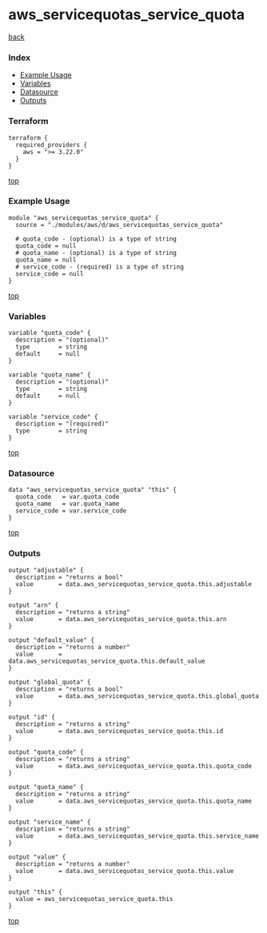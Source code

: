 # aws_servicequotas_service_quota
[back](../aws.md)
### Index
- [Example Usage](#example-usage)
- [Variables](#variables)
- [Datasource](#datasource)
- [Outputs](#outputs)
### Terraform
```hcl
terraform {
  required_providers {
    aws = ">= 3.22.0"
  }
}
```
[top](#index)
### Example Usage
```hcl
module "aws_servicequotas_service_quota" {
  source = "./modules/aws/d/aws_servicequotas_service_quota"

  # quota_code - (optional) is a type of string
  quota_code = null
  # quota_name - (optional) is a type of string
  quota_name = null
  # service_code - (required) is a type of string
  service_code = null
}
```
[top](#index)
### Variables
```hcl
variable "quota_code" {
  description = "(optional)"
  type        = string
  default     = null
}

variable "quota_name" {
  description = "(optional)"
  type        = string
  default     = null
}

variable "service_code" {
  description = "(required)"
  type        = string
}
```
[top](#index)

### Datasource
```hcl
data "aws_servicequotas_service_quota" "this" {
  quota_code   = var.quota_code
  quota_name   = var.quota_name
  service_code = var.service_code
}
```
[top](#index)
### Outputs
```hcl
output "adjustable" {
  description = "returns a bool"
  value       = data.aws_servicequotas_service_quota.this.adjustable
}

output "arn" {
  description = "returns a string"
  value       = data.aws_servicequotas_service_quota.this.arn
}

output "default_value" {
  description = "returns a number"
  value       = data.aws_servicequotas_service_quota.this.default_value
}

output "global_quota" {
  description = "returns a bool"
  value       = data.aws_servicequotas_service_quota.this.global_quota
}

output "id" {
  description = "returns a string"
  value       = data.aws_servicequotas_service_quota.this.id
}

output "quota_code" {
  description = "returns a string"
  value       = data.aws_servicequotas_service_quota.this.quota_code
}

output "quota_name" {
  description = "returns a string"
  value       = data.aws_servicequotas_service_quota.this.quota_name
}

output "service_name" {
  description = "returns a string"
  value       = data.aws_servicequotas_service_quota.this.service_name
}

output "value" {
  description = "returns a number"
  value       = data.aws_servicequotas_service_quota.this.value
}

output "this" {
  value = aws_servicequotas_service_quota.this
}
```
[top](#index)
